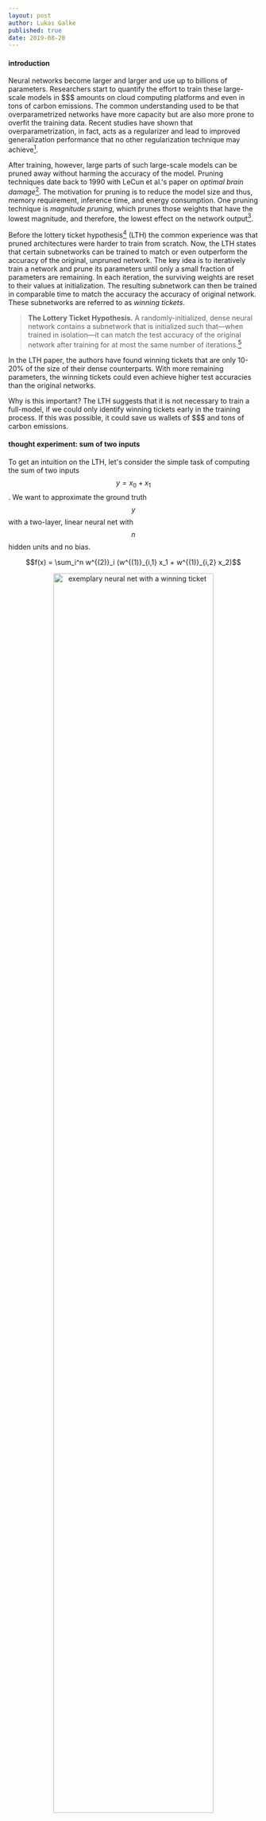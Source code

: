 ```yaml
---
layout: post
author: Lukas Galke
published: true
date: 2019-08-20
---
```


#### introduction

Neural networks become larger and larger and use up to billions of parameters.
Researchers start to quantify the effort to train these large-scale models in
\$\$\$ amounts on cloud computing platforms and even in tons of carbon
emissions. The common understanding used to be that overparametrized networks
have more capacity but are also more prone to overfit the training data. Recent
studies have shown that overparametrization, in fact, acts as a regularizer and
lead to improved generalization performance that no other regularization
technique may achieve[^arora2018].

After training, however, large parts of such large-scale models can be pruned
away without harming the accuracy of the model. Pruning techniques date back to
1990 with LeCun et al.'s paper on *optimal brain damage*[^braindmg]. The
motivation for pruning is to reduce the model size and thus, memory
requirement, inference time, and energy consumption. One pruning technique is
*magnitude pruning*, which prunes those weights that have the lowest magnitude,
and therefore, the lowest effect on the network output[^mp].

Before the lottery ticket hypothesis[^lth] (LTH) the common experience was that
pruned architectures were harder to train from scratch. Now, the LTH states
that certain subnetworks can be trained to match or even outperform the
accuracy of the original, unpruned network. The key idea is to iteratively
train a network and prune its parameters until only a small fraction of
parameters are remaining. In each iteration, the surviving weights are reset to
their values at initialization. The resulting subnetwork can then be trained in
comparable time to match the accuracy the accuracy of original network. These
subnetworks are referred to as *winning tickets*.

> **The Lottery Ticket Hypothesis.** A randomly-initialized, dense neural
> network contains a subnetwork that is initialized such that—when trained in
> isolation—it can match the test accuracy of the original network after
> training for at most the same number of iterations.[^lth]

In the LTH paper, the authors have found winning tickets that are
only 10-20% of the size of their dense counterparts. With more remaining
parameters, the winning tickets could even achieve higher test accuracies than
the original networks.

Why is this important?
The LTH suggests that it is not necessary to train a full-model, if we could only identify winning tickets early in the training process.
If this was possible, it could save us wallets of \$\$\$ and tons of carbon emissions. 


#### thought experiment: sum of two inputs
 
To get an intuition on the LTH, let's consider the simple task of computing the sum of two inputs $$y = x_0 + x_1 $$.
We want to approximate the ground truth $$y$$ with a two-layer, linear neural net with $$n$$ hidden units and no bias.

$$f(x) = \sum_i^n w^{(2)}_i (w^{(1)}_{i,1} x_1 + w^{(1)}_{i,2} x_2)$$

<center>
<img src="/assets/img/LTH.png" alt="exemplary neural net with a winning ticket" width="80%"/>
</center>

For humans, a winning ticket for the sum of two inputs is easy to determine.
Such a winning ticket would be $$w^{(1)}_{i,1} = w^{(1)}_{i,2} = w^{(2)}_{i} = 1$$ for some $$i$$ with all remaining weights being zero.
This winning ticket would even generalize out of the training data domain, as it
actually does compute the real sum of its two inputs.

No matter how large we chose the hidden layer size $$n$$, our winning ticket will always consist of three nonzero weights.
Thus, we can prune all but those three weights without harming accuracy.
An alternative would be that the input values are passed through the first layer and summed up in the second layer, which would need four weights in total.
When we start training with a mask for those three (or four) nonzero connections, the network will eventually learn the correct weights.

#### how to identify winning tickets

To show that winning tickets exist, Frankle and Carbin[^lth] employ the following procedure, which they label *iterative magnitude pruning*:

1. Initialize model with parameters $$\theta_0$$ along with a mask $$m$$ set to 
   all ones
2. Train the (masked) model for $$j$$ iterations 
3. Prune the lowest magnitude parameters and update $$m$$ accordingly.
4. Reset $$\theta[m]$$ to their values in $$\theta_0$$ and fix all other
   parameters to zero.
5. Repeat from step 2 unless stopping criterion on sparsity or
   validation accuracy is met 

The result is a subnetwork (given by mask m) along with its initialization, which may perform a final training pass.
In their experiments on image classification[^lth], the authors compare the accuracy of these winning tickets against the whole model and against random tickets.
Random tickets share the same structure but are re-initialized randomly before the final training pass.
The main result is that the winning tickets consistently lead to higher scores than random tickets, and can also match or even outperform the full model.

So, random tickets share the same structure as winning
tickets yet winning tickets yield higher scores. This means that the
initialization values are important for the winning tickets' success. When we
have more parameters, we get more rolls for initialization values. We also get
more possibilities to combine a subset of good rolls into a sparse subnetwork. 

Given these massive amounts of possibilities, how can it be that we can find the right subnetwork by pruning?
The authors of the LTH paper conjecture that already the optimizer focuses on training the parameters of a well-initialized sub-network. This may be an alternative explanation why highly overparametrized networks
generalize better.

#### iterative magnitude pruning

<center>
<figure>
<img src="/assets/img/pruning-regularization.png" alt="Comparison of pruning techniques" width="80%"/>
<figcaption>
Figure taken from Song et al. 2015. Pruning parameters that were trained with either L1 or L2 regularization. L2 is better than L1 as soon as the remaining parameters are retrained.
</figcaption>
</figure>
</center>

Frankle and Carbin make use of a pruning technique proposed by Han et al.[^mp] at NeurIPS 2015.
That is to prune those weights that have the lowest magnitude and retrain them. Song et al. have shown that, counterintuitively, magnitude pruning works better with L2 regularization as soon
the remaining weights are retrained. They further show that iterative pruning is favorable over one-shot pruning. In one-shot pruning, you would only conduct only a single training pass and then prune the weights, whereas in iterative pruning, you would prune and train for several rounds until some criterion on sparsity or accuracy is met.

To validate the lottery ticket hypothesis, Frankle & Carbin ought to find
subnetworks that match the accuracy of the original nets, when *trained in
isolation*. That means that they cannot exploit the benefit from previous
training rounds with the full model. Therefore, they modify the training and
pruning procedure by resetting (non-pruned) weight values to their
values at initializion.

During pruning, one can either prune to the desired fraction of weights at each
layer, or put the weights of all layers into one pool and prune globally.
In the LTH paper[^lth], the authors use local pruning for LeNet and 
Conv-2/4/6, while they use global pruning for the deeper models: Resnet-18 and
VGG-19. The idea is that within deeper models, the weights of some layers might be more important to keep than others'[^trf2].

#### late resetting

<center>
<figure>
<img src="/assets/img/lth-late-resetting.png" alt="Late resetting results" width="100%"/>
<figcaption>
Figure taken from Frankle et al. 2019. With late resetting, winning tickets can be found that may even achieve higher scores than the original network for VGG-19 and Resnet-18.
</figcaption>
</figure>
</center>

Learning rate warmup can help to find winning tickets for deeper models[^lth].
In follow-up work, however, the authors have introduced a different technique to deal with deeper models: late resetting[^lth-at-scale].
With late resetting, the weights are reset to values early in the training process instead of strictly to their initial values.
Hence, learning rate warm-up is not necessary anymore. Late resetting is specifically important to find winning tickets for deeper models.


#### winning tickets outside of the image domain

Is the lottery ticket phenomenon an artefact of supervised image classification with feed-forward convolutional nets nets or does it generalize to other domains?
Yu et al.[^lth-nlp] could show that winning tickets also exist in reinforcement learning and natural language processing architectures.
Their experiments include classic control problems, Atari games, LSTMs, and Transformers.
They managed to find winning tickets for all architectures.
This suggests that the LTH phenomenon is not restricted to supervised image classification but might be a general property of deep neural nets.

#### transferring winning tickets

So far, the procedure to identify winning tickets is still expensive as it involves several full training passes. How can we still benefit from the winning tickets? Can we transfer them to other tasks such that only a small fraction of weights need to be learned for the target task?

Several works have analyzed whether winning tickets are transferable across tasks within the image domain[^trf1][^trf2].
Both works suggest that winning tickets are transferable across tasks.
However, each makes use of a particular relaxation.
Mehta[^trf1] relaxes late resetting to using the best weights anywhere in the training process on the source task.
His explanation of this decision is that the purpose of transfer learning is to save training effort on the target task.

In the LTH[^lth] paper, winning tickets are evaluated against random tickets.
These random tickets share the same structure but are re-initialized at random.
The inductive bias of winning tickets comes from both 
the initialization and the structure[^trf2].
The empirical results from the original LTH paper compares against randomly
initialized tickets with the same structure. This is more challenging than
comparing against random tickets whose mask is also drawn at random.

Morcos et al.[^trf2] compare against random
tickets that are not only randomly initialized but are also randomly permuted.
The authors argue that the inductive biases of winning tickets consists of both the
initialization and the structure. They further observe that larger
datasets lead to better transferable winning tickets.

#### how do winning tickets look like

Zhou et al.[^deconstruct] have conducted a closer investigation on winning
tickets. They show that a crucial element of the initialization is the sign of
the weight. Furthermore, the authors develop the notion of supermasks that lead to good
accuracy even without further training. They claim that sparse
subnetworks work particularly well, when inititializations are close to their final form.

#### pruning and dropout

Dropout is a well-known regularization method that encourages sparsity tolerance during training by setting a random fraction of weights or hidden units to zero.
However, when pruning is applied after training, the fraction of pruned weights depend on a heuristic such as the magnitude of the weights.
Gomez et al.[^tgt-drop] pursue the idea of improving the interaction of dropout and pruning.
The idea is that dropout could be targeted to units, which are likely to be pruned, i.e., those with low magnitude.
In the paper, the authors analyze not only the standard unit-dropout but also weight-dropout (aka DropConnect), which is even closer to the employed pruning techniques.


#### pruning on-the-go

The holy grail of winning tickets is to identify them as early as possible in the training process.
Dettmers and Zettlemoyer[^fromscratch] propose a technique to identify winning tickets without the need for expensive retraining.
They exploit the momentum of the gradients to determine how fast weights change during training and prune those that do not change much.
Furthermore, the values of pruned weights are redistributed dynamically.
The results show that this so-called sparse momentum technique outperforms their baselines for sparse learning.

#### limitations

There are also studies that challenge the LTH:
Gale et al.[^ch1] conduct a large-scale comparison of sparse neural nets on
machine translation with transfomers and image classification with ResNet-50.
They confirm that naive magnitude pruning[^mp] is the best pruning technique among the compared ones. However, they report that the LTH approach fails to find winning tickets for these architectures.
Liu et al[^ch2] show that -- with a carefully selected learning rate -- random tickets can perform as well as winning tickets.
Both works, however, did not yet use late resetting[^lth-at-scale],
which helps to find winning tickets especially in deep architectures.
Another limitation is that the LTH only claims that winning tickets exist, but does not give you winning tickets right-away.
To find a winning ticket, you also need to start with a large, dense model in the first place.


#### experiments on the sum-of-two-inputs example

Let's implement the sum-of-two-inputs example from [above](#a-toy-example-sum-of-two-inputs).
We use local pruning such that the second layer does not get pruned away
completely.
We begin with 200 hidden units and train for 10 epochs for each pruning round.
We iteratively prune 25% of the weights (by magnitude) until only 2 weights are left in each layer.
In each round, we use late resetting to the weights after the first training iteration.
We expect that the winning ticket will pass the two inputs through the first
layer and sum them up in the second layer.
We train on the interval [-1,1] and test on the interval [1,2].
We end up with the following results for the root mean squared error.

```
Pruning 0.25 weights => 4 weights still active ~= 0.67%
Stopping criterion met.
This is your winning ticket:
        Layer 0
        [60,0]: 0.9429353475570679
        [60,1]: 0.9429353475570679
        Layer 1
        [0,60]: 1.06050705909729
        [0,101]: -0.4135688245296478
Winning ticket RMSE: 6.870159915858438e-05
This is a random ticket:
        Layer 0
        [60,0]: -0.8950394988059998
        [60,1]: -0.8950406908988953
        Layer 1
        [0,60]: -1.1172559261322021
        [0,101]: 0.008170465007424355
Reinit Random ticket RSME: 7.364383157981381e-05
This is a permuted random ticket:
        Layer 0
        [2,0]: 0.15243083238601685
        [2,1]: -0.40985623002052307
        Layer 1
        [0,60]: -0.002661715727299452
        [0,101]: 0.03881140798330307
Permute+Reinit Random ticket RSME: 6.60740392345907
Full-model RSME: 7.780414107555133e-06
```

We observe that iterative magnitude pruning yields a winning ticket that
corresponds to our human intuition (or at least, it comes close).
Please note that the [0,101] weight on the second layer irrelevant as it will only ever receive zero inputs.
The winning ticket's accuracy with 4 weights is on par with
the accuracy of the full model with 600 weights. The randomly reinitialized
ticket also succeeds to learn good weights (the inverted signs cancel each other out).
In contrast, the locally permuted ticket has a dead end and cannot learn anything.

What can we learn from implementing the "sum-of-two-inputs" toy example?

1. We can verify our previous thought-experiment that it is possible to find a winning ticket with only four weights
   that leads comparable error as the full 600 parameter model.
2. For this simple task, the initialization of winning tickets might be less
   important than it is in other tasks.
3. We see that a comparison with randomly permuted tickets is dangerous. The
   random permutation has lead to a "dead end", which may render the model
   untrainable.

#### conclusion

The lottery ticket hypothesis states that dense neural networks contain sparse subnetworks that can be trained in isolation to match the performance of the dense net.
This phenomenon offers a novel interpretation of overparametrization, which leads to exponentially more draws from the lottery.
To benefit from their existence, one needs to find methods to identify winning tickets early and without training the full model at all.
Some approaches already tackle this, while others focus on training methods that make neural networks more amenable to later pruning.
If we could identify winning tickets early or transfer them to other domains, we would save substantial amounts of training effort.
Winning tickets sometimes even outperform the original networks, which might have implications for our understanding of and the design of architectures and their initializations.
We can further confirm that iterative magnitude pruning succeeds to finds winning tickets that correspond to human wisdom for a simple task.

#### bonus material

* [A clean and generic pytorch implementation of (iterative) magnitude pruning](https://github.com/torch-pruning) featuring our [thought experiment](#thought-experiment-sum-of-two-inputs) to tinker around with.

#### references

[^mp]: Han, Song, Jeff Pool, John Tran, and William Dally. ["Learning both weights and connections for efficient neural network."](https://papers.nips.cc/paper/5784-learning-both-weights-and-connections-for-efficient-neural-network.pdf) In Advances in neural information processing systems, pp. 1135-1143. 2015.
[^lth]: Frankle, Jonathan, and Michael Carbin. ["The lottery ticket hypothesis: Finding sparse, trainable neural networks."](https://arxiv.org/abs/1803.03635) ICLR 2019.
[^lth-at-scale]: Frankle, Jonathan, Gintare Karolina Dziugaite, Daniel M. Roy, and Michael Carbin. ["The Lottery Ticket Hypothesis at Scale."]( https://arxiv.org/abs/1903.01611) arXiv preprint arXiv:1903.01611 (2019).
[^lth-dissect]: Frankle, Jonathan, and David Bau. "Dissecting Pruned Neural Networks." arXiv preprint arXiv:1907.00262 (2019).
[^deconstruct]: Zhou, Hattie, Janice Lan, Rosanne Liu, and Jason Yosinski. ["Deconstructing lottery tickets: Zeros, signs, and the supermask."](https://arxiv.org/abs/1905.01067) arXiv preprint arXiv:1905.01067 (2019).
[^trf1]: Mehta, Rahul. ["Sparse Transfer Learning via Winning Lottery Tickets."](https://arxiv.org/abs/1905.07785) arXiv preprint arXiv:1905.07785 (2019).
[^trf2]: Morcos, Ari S., Haonan Yu, Michela Paganini, and Yuandong Tian. ["One ticket to win them all: generalizing lottery ticket initializations across datasets and optimizers."](https://arxiv.org/abs/1906.02773) arXiv preprint arXiv:1906.02773 (2019).
[^lth-nlp]: Yu, Haonan, Sergey Edunov, Yuandong Tian, and Ari S. Morcos. ["Playing the lottery with rewards and multiple languages: lottery tickets in RL and NLP."](https://arxiv.org/abs/1906.02768) arXiv preprint arXiv:1906.02768 (2019).
[^tgt-drop]: Gomez, Aidan N., Ivan Zhang, Kevin Swersky, Yarin Gal, and Geoffrey E. Hinton. ["Learning Sparse Networks Using Targeted Dropout."](https://arxiv.org/abs/1905.13678) arXiv preprint arXiv:1905.13678 (2019).
[^fromscratch]: T Dettmers, L Zettlemoyer. ["Sparse Networks from Scratch: Faster Training without Losing Performance"](https://arxiv.org/abs/1907.04840) arXiv preprint arXiv:1907.04840.
[^arora2018]: Arora, Sanjeev, Nadav Cohen, and Elad Hazan. ["On the optimization of deep networks: Implicit acceleration by overparameterization."](https://arxiv.org/abs/1802.06509) ICML 2018.
[^braindmg]: LeCun, Yann, John S. Denker, and Sara A. Solla. ["Optimal brain damage."](http://papers.nips.cc/paper/250-optimal-brain-damage.pdf) In Advances in neural information processing systems, pp. 598-605. 1990.
[^ch1]: Gale, Trevor, Erich Elsen, and Sara Hooker. ["The state of sparsity in deep neural networks."](https://arxiv.org/abs/1902.09574) arXiv preprint arXiv:1902.09574 (2019).
[^ch2]: Liu, Zhuang, Mingjie Sun, Tinghui Zhou, Gao Huang, and Trevor Darrell. ["Rethinking the value of network pruning."](https://arxiv.org/abs/1810.05270) arXiv preprint arXiv:1810.05270 (2018).

<!-- vim: set ft=pandoc: -->
